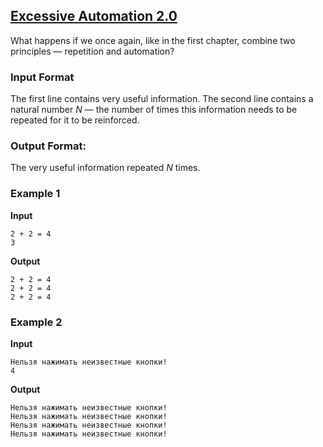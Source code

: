 ## [Excessive Automation 2.0](../../../solutions/2.3/23_h.py)

What happens if we once again, like in the first chapter, combine two principles — repetition and automation?

### Input Format

The first line contains very useful information. The second line contains a natural number $N$ — the number of times this information needs to be repeated for it to be reinforced.

### Output Format:

The very useful information repeated $N$ times.

### Example 1

**Input**
```plaintext
2 + 2 = 4
3
```

**Output**
```plaintext
2 + 2 = 4
2 + 2 = 4
2 + 2 = 4
```

### Example 2

**Input**
```plaintext
Нельзя нажимать неизвестные кнопки!
4
```

**Output**
```plaintext
Нельзя нажимать неизвестные кнопки!
Нельзя нажимать неизвестные кнопки!
Нельзя нажимать неизвестные кнопки!
Нельзя нажимать неизвестные кнопки!
```
